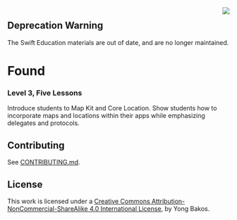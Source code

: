 <img align="right" src="https://github.com/SwiftEducation/Found/raw/master/Found/Images.xcassets/AppIcon.appiconset/Icon-Spotlight-40@2x.png" />

## Deprecation Warning

The Swift Education materials are out of date, and are no longer maintained.

# Found

### Level 3, Five Lessons

Introduce students to Map Kit and Core Location. Show students how to incorporate maps and locations within their apps while emphasizing delegates and protocols.

## Contributing

See [CONTRIBUTING.md](CONTRIBUTING.md).

## License

This work is licensed under a [Creative Commons Attribution-NonCommercial-ShareAlike 4.0 International License](https://creativecommons.org/licenses/by-nc-sa/4.0/), by Yong Bakos.
